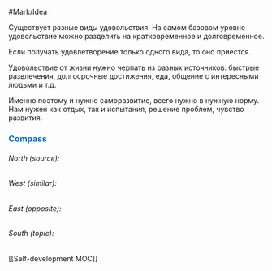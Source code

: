 #Mark/Idea 

Существует разные виды удовольствия. На самом базовом уровне удовольствие можно разделить на кратковременное и долговременное. 

Если получать удовлетворение только одного вида, то оно приестся. 

Удовольствие от жизни нужно черпать из разных источников: быстрые развлечения, долгосрочные достижения, еда, общение с интересными людьми и т.д.

Именно поэтому и нужно саморазвитие, всего нужно в нужную норму. Нам нужен как отдых, так и испытания, решение проблем, чувство развития.




### <span style="color:#0070c0">Compass</span>
###### North (source):


###### West (similar):


###### East (opposite):


###### South (topic):
[[Self-development MOC]]
